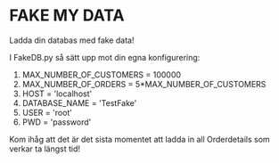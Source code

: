 # FAKE MY DATA

Ladda din databas med fake data! 

I FakeDB.py så sätt upp mot din egna konfigurering:
1. MAX_NUMBER_OF_CUSTOMERS = 100000
2. MAX_NUMBER_OF_ORDERS = 5*MAX_NUMBER_OF_CUSTOMERS
3. HOST = 'localhost'
4. DATABASE_NAME = 'TestFake'
5. USER = 'root'
6. PWD = 'password'

Kom ihåg att det är det sista momentet att ladda in all Orderdetails som verkar ta längst tid!
